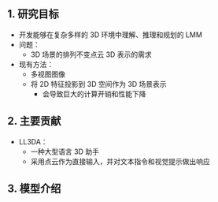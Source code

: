 ## 1. 研究目标

- 开发能够在复杂多样的 3D 环境中理解、推理和规划的 LMM
- 问题：
	- 3D 场景的排列不变点云 3D 表示的需求
- 现有方法：
	- 多视图图像
	- 将 2D 特征投影到 3D 空间作为 3D 场景表示
		- 会导致巨大的计算开销和性能下降

## 2. 主要贡献

- LL3DA：
	- 一种大型语言 3D 助手
	- 采用点云作为直接输入，并对文本指令和视觉提示做出响应

## 3. 模型介绍

